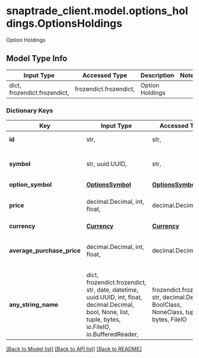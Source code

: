 # snaptrade_client.model.options_holdings.OptionsHoldings

Option Holdings

## Model Type Info
Input Type | Accessed Type | Description | Notes
------------ | ------------- | ------------- | -------------
dict, frozendict.frozendict,  | frozendict.frozendict,  | Option Holdings | 

### Dictionary Keys
Key | Input Type | Accessed Type | Description | Notes
------------ | ------------- | ------------- | ------------- | -------------
**id** | str,  | str,  | Options information | [optional] 
**symbol** | str, uuid.UUID,  | str,  |  | [optional] value must be a uuid
**option_symbol** | [**OptionsSymbol**](OptionsSymbol.md) | [**OptionsSymbol**](OptionsSymbol.md) |  | [optional] 
**price** | decimal.Decimal, int, float,  | decimal.Decimal,  | Trade Price if limit or stop limit order | [optional] 
**currency** | [**Currency**](Currency.md) | [**Currency**](Currency.md) |  | [optional] 
**average_purchase_price** | decimal.Decimal, int, float,  | decimal.Decimal,  | Average purchase price for this position | [optional] 
**any_string_name** | dict, frozendict.frozendict, str, date, datetime, uuid.UUID, int, float, decimal.Decimal, bool, None, list, tuple, bytes, io.FileIO, io.BufferedReader,  | frozendict.frozendict, str, decimal.Decimal, BoolClass, NoneClass, tuple, bytes, FileIO | any string name can be used but the value must be the correct type | [optional]

[[Back to Model list]](../../README.md#documentation-for-models) [[Back to API list]](../../README.md#documentation-for-api-endpoints) [[Back to README]](../../README.md)

